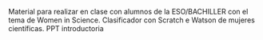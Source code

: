 Material para realizar en clase con alumnos de la ESO/BACHILLER con el tema de Women in Science.
Clasificador con Scratch e Watson de mujeres científicas.
PPT introductoria
